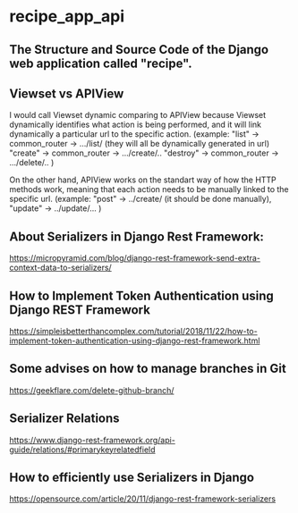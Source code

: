 # recipe_app_api
## The Structure and Source Code of the Django web application called "recipe".


## Viewset vs APIView

I would call Viewset dynamic comparing to APIView because Viewset dynamically identifies what action is being performed, and it will link dynamically a particular url to the specific action. (example: "list" -> common_router -> .../list/  (they will all be dynamically generated in url)
                                                 "create" -> common_router -> .../create/..
                                                 "destroy" -> common_router -> .../delete/.. )
                                                 
On the other hand, APIView works on the standart way of how the HTTP methods work, meaning that each action needs to be manually linked to the specific url.  (example: "post" -> ../create/ (it should be done manually),
                "update" -> ../update/... )  


## About Serializers in Django Rest Framework:

https://micropyramid.com/blog/django-rest-framework-send-extra-context-data-to-serializers/


## How to Implement Token Authentication using Django REST Framework

https://simpleisbetterthancomplex.com/tutorial/2018/11/22/how-to-implement-token-authentication-using-django-rest-framework.html


## Some advises on how to manage branches in Git

https://geekflare.com/delete-github-branch/

## Serializer Relations

https://www.django-rest-framework.org/api-guide/relations/#primarykeyrelatedfield

## How to efficiently use Serializers in Django
https://opensource.com/article/20/11/django-rest-framework-serializers